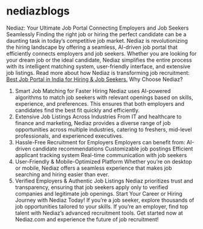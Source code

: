 # nediazblogs
Nediaz: Your Ultimate Job Portal Connecting Employers and Job Seekers Seamlessly
Finding the right job or hiring the perfect candidate can be a daunting task in today’s competitive job market. Nediaz is revolutionizing the hiring landscape by offering a seamless, AI-driven job portal that efficiently connects employers and job seekers. Whether you are looking for your dream job or the ideal candidate, Nediaz simplifies the entire process with its intelligent matching system, user-friendly interface, and extensive job listings.
Read more about how Nediaz is transforming job recruitment: <a href="[url](https://blog.nediaz.com/article/nediaz-best-job-portal-india-hiring-job-seekers-employers)">Best Job Portal in India for Hiring & Job Seekers.</a>
Why Choose Nediaz?
1. Smart Job Matching for Faster Hiring
Nediaz uses AI-powered algorithms to match job seekers with relevant openings based on skills, experience, and preferences. This ensures that both employers and candidates find the best fit quickly and efficiently.
2. Extensive Job Listings Across Industries
From IT and healthcare to finance and marketing, Nediaz provides a diverse range of job opportunities across multiple industries, catering to freshers, mid-level professionals, and experienced executives.
3. Hassle-Free Recruitment for Employers
Employers can benefit from:
 AI-driven candidate recommendations
 Customizable job postings
 Efficient applicant tracking system
 Real-time communication with job seekers
4. User-Friendly & Mobile-Optimized Platform
Whether you’re on desktop or mobile, Nediaz offers a seamless experience that makes job searching and hiring easier than ever.
5. Verified Employers & Authentic Job Listings
Nediaz prioritizes trust and transparency, ensuring that job seekers apply only to verified companies and legitimate job openings.
Start Your Career or Hiring Journey with Nediaz Today!
If you’re a job seeker, explore thousands of job opportunities tailored to your skills.
 If you’re an employer, find top talent with Nediaz’s advanced recruitment tools.
Get started now at Nediaz.com and experience the future of job recruitment!

